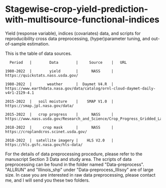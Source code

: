 # Stagewise-crop-yield-prediction-with-multisource-functional-indices
Yield (response variable), indices (covariates) data, and scripts for reproducibility cross data preprocessing, (hyper)parameter tuning, and out-of-sample estimation.

This is the table of data sources.


      Period   |        Data        |     Source    |   URL   

    1980-2022  |        yield       |      NASS     |  https://quickstats.nass.usda.gov/

    1980-2022  |       weather      |  Daymet V4.R  |  https://www.earthdata.nasa.gov/data/catalog/ornl-cloud-daymet-daily-v4r1-2129-4.1

    2015-2022  |   soil moisture    |    SMAP V1.0  |  https://smap.jpl.nasa.gov/data/

    2015-2022  |   crop progress    |      NASS     |  https://www.nass.usda.gov/Research_and_Science/Crop_Progress_Gridded_Layers/index.php

    2018-2022  |     crop mask      |      NASS     |  https://croplandcros.scinet.usda.gov/

    2018-2022  |  satellite imagery |    HLS V2.0   |  https://hls.gsfc.nasa.gov/hls-data/

For the details of data preprocessing procedure, please refer to the manuscript Section 3 Data and study area. The scripts of data preprocessing can be found in the folder named "Data-preprocess". "ALLRUN" and "Illinois_shp" under "Data-preprocess_Illisoy" are of large size. In case you are interested in raw data preprocessing, please contact me, and I will send you these two folders.
